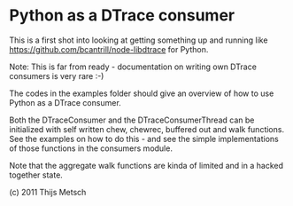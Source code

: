 
Python as a DTrace consumer
===========================

This is a first shot into looking at getting something up and running like
https://github.com/bcantrill/node-libdtrace for Python.

Note: This is far from ready - documentation on writing own DTrace consumers
is very rare :-)

The codes in the examples folder should give an overview of how to use Python
as a DTrace consumer.

Both the DTraceConsumer and the DTraceConsumerThread can be initialized with
self written chew, chewrec, buffered out and walk functions. See the examples
on how to do this - and see the simple implementations of those functions in
the consumers module.

Note that the aggregate walk functions are kinda of limited and in a hacked
together state.

(c) 2011 Thijs Metsch
